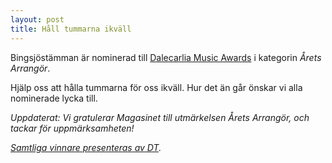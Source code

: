 ```yaml
---
layout: post
title: Håll tummarna ikväll
---
```


Bingsjöstämman är nominerad till [Dalecarlia Music Awards](http://dalecarliamusicawards.com/dalecarlia-music-awards-2016/) i kategorin _Årets Arrangör_.

Hjälp oss att hålla tummarna för oss ikväll. Hur det än går önskar vi alla nominerade lycka till.

_Uppdaterat: Vi gratulerar Magasinet till utmärkelsen Årets Arrangör, och tackar för uppmärksamheten!_

_[Samtliga vinnare presenteras av DT](http://www.dt.se/noje/musik/har-ar-alla-vinnarna-pa-dalecarlia-music-awards-2016)._
